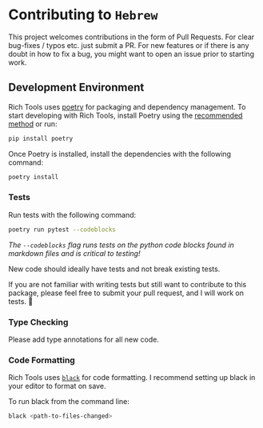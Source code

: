 # Contributing to `Hebrew`

This project welcomes contributions in the form of Pull Requests.
For clear bug-fixes / typos etc. just submit a PR.
For new features or if there is any doubt in how to fix a bug, you might want
to open an issue prior to starting work.

## Development Environment

Rich Tools uses [poetry](https://python-poetry.org/docs/) for packaging and
dependency management. To start developing with Rich Tools, install Poetry
using the [recommended method](https://python-poetry.org/docs/#installation) or run:
<!--pytest-codeblocks:skip-->
```bash
pip install poetry
```

Once Poetry is installed, install the dependencies with the following command:
<!--pytest-codeblocks:skip-->
```bash
poetry install
```

### Tests

Run tests with the following command:
<!--pytest-codeblocks:skip-->
```bash
poetry run pytest --codeblocks
```

_The `--codeblocks` flag runs tests on the python code blocks found in markdown files and is critical to testing!_

New code should ideally have tests and not break existing tests.

If you are not familiar with writing tests but still want to contribute to this package, 
please feel free to submit your pull request, and I will work on tests. 🙂

### Type Checking

Please add type annotations for all new code.

### Code Formatting

Rich Tools uses [`black`](https://github.com/psf/black) for code formatting.
I recommend setting up black in your editor to format on save.

To run black from the command line:
<!--pytest-codeblocks:skip-->
```bash
black <path-to-files-changed>
```